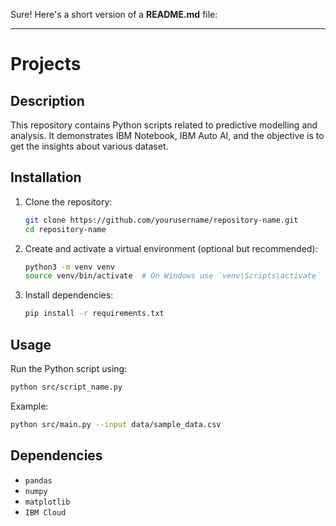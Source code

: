 Sure! Here's a short version of a **README.md** file:

---

# Projects

## Description
This repository contains Python scripts related to predictive modelling and analysis. It demonstrates IBM Notebook, IBM Auto AI, and the objective is to get the insights about various dataset.

## Installation

1. Clone the repository:

    ```bash
    git clone https://github.com/yourusername/repository-name.git
    cd repository-name
    ```

2. Create and activate a virtual environment (optional but recommended):

    ```bash
    python3 -m venv venv
    source venv/bin/activate  # On Windows use `venv\Scripts\activate`
    ```

3. Install dependencies:

    ```bash
    pip install -r requirements.txt
    ```

## Usage

Run the Python script using:

```bash
python src/script_name.py
```

Example:

```bash
python src/main.py --input data/sample_data.csv
```

## Dependencies

- `pandas`
- `numpy`
- `matplotlib`
- `IBM Cloud`
